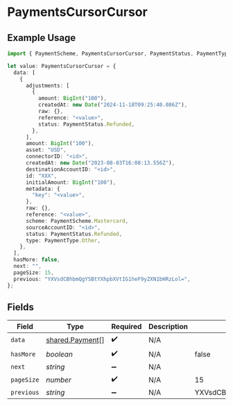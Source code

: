 # PaymentsCursorCursor

## Example Usage

```typescript
import { PaymentScheme, PaymentsCursorCursor, PaymentStatus, PaymentType } from "@formance/formance-sdk/sdk/models/shared";

let value: PaymentsCursorCursor = {
  data: [
    {
      adjustments: [
        {
          amount: BigInt("100"),
          createdAt: new Date("2024-11-18T09:25:40.086Z"),
          raw: {},
          reference: "<value>",
          status: PaymentStatus.Refunded,
        },
      ],
      amount: BigInt("100"),
      asset: "USD",
      connectorID: "<id>",
      createdAt: new Date("2023-08-03T16:08:13.556Z"),
      destinationAccountID: "<id>",
      id: "XXX",
      initialAmount: BigInt("100"),
      metadata: {
        "key": "<value>",
      },
      raw: {},
      reference: "<value>",
      scheme: PaymentScheme.Mastercard,
      sourceAccountID: "<id>",
      status: PaymentStatus.Refunded,
      type: PaymentType.Other,
    },
  ],
  hasMore: false,
  next: "",
  pageSize: 15,
  previous: "YXVsdCBhbmQgYSBtYXhpbXVtIG1heF9yZXN1bHRzLol=",
};
```

## Fields

| Field                                                     | Type                                                      | Required                                                  | Description                                               | Example                                                   |
| --------------------------------------------------------- | --------------------------------------------------------- | --------------------------------------------------------- | --------------------------------------------------------- | --------------------------------------------------------- |
| `data`                                                    | [shared.Payment](../../../sdk/models/shared/payment.md)[] | :heavy_check_mark:                                        | N/A                                                       |                                                           |
| `hasMore`                                                 | *boolean*                                                 | :heavy_check_mark:                                        | N/A                                                       | false                                                     |
| `next`                                                    | *string*                                                  | :heavy_minus_sign:                                        | N/A                                                       |                                                           |
| `pageSize`                                                | *number*                                                  | :heavy_check_mark:                                        | N/A                                                       | 15                                                        |
| `previous`                                                | *string*                                                  | :heavy_minus_sign:                                        | N/A                                                       | YXVsdCBhbmQgYSBtYXhpbXVtIG1heF9yZXN1bHRzLol=              |
